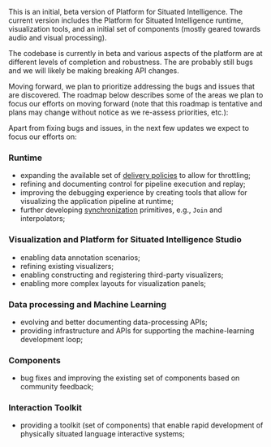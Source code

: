 This is an initial, beta version of Platform for Situated Intelligence. The current version includes the Platform for Situated Intelligence runtime, visualization tools, and an initial set of components (mostly geared towards audio and visual processing).

The codebase is currently in beta and various aspects of the platform are at different levels of completion and robustness. The are probably still bugs and we will likely be making breaking API changes. 

Moving forward, we plan to prioritize addressing the bugs and issues that are discovered. The roadmap below describes some of the areas we plan to focus our efforts on moving forward (note that this roadmap is tentative and plans may change without notice as we re-assess priorities, etc.):

Apart from fixing bugs and issues, in the next few updates we expect to focus our efforts on: 

### Runtime

- expanding the available set of [delivery policies](Delivery-Policies) to allow for throttling;
- refining and documenting control for pipeline execution and replay;
- improving the debugging experience by creating tools that allow for visualizing the application pipeline at runtime;
- further developing [synchronization](Synchronization) primitives, e.g., `Join` and interpolators;

### Visualization and Platform for Situated Intelligence Studio 

- enabling data annotation scenarios;
- refining existing visualizers;
- enabling constructing and registering third-party visualizers;
- enabling more complex layouts for visualization panels;

### Data processing and Machine Learning

- evolving and better documenting data-processing APIs;
- providing infrastructure and APIs for supporting the machine-learning development loop; 

### Components

- bug fixes and improving the existing set of components based on community feedback;

### Interaction Toolkit

- providing a toolkit (set of components) that enable rapid development of physically situated language interactive systems;